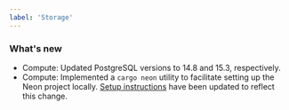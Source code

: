 ```yaml
---
label: 'Storage'
---
```


### What's new

- Compute: Updated PostgreSQL versions to 14.8 and 15.3, respectively.
- Compute: Implemented a `cargo neon` utility to facilitate setting up the Neon project locally. [Setup instructions](https://github.com/neondatabase/neon#running-neon-database) have been updated to reflect this change.
